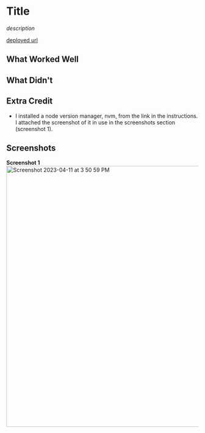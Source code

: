 # Title

*description*

[deployed url](http://url-if-deployed-here)

## What Worked Well

## What Didn't

## Extra Credit
* I installed a node version manager, nvm, from the link in the instructions. I attached the screenshot of it in use in the screenshots section (screenshot 1).

## Screenshots
**Screenshot 1**
<img width="682" alt="Screenshot 2023-04-11 at 3 50 59 PM" src="https://user-images.githubusercontent.com/81589236/231273935-b9ce5b52-1e5c-469c-bd8a-de40a26bd9d2.png"> 


